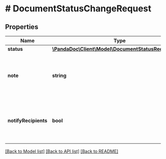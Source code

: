 # # DocumentStatusChangeRequest

## Properties

Name | Type | Description | Notes
------------ | ------------- | ------------- | -------------
**status** | [**\PandaDoc\Client\Model\DocumentStatusRequestEnum**](DocumentStatusRequestEnum.md) |  |
**note** | **string** | Provide “private notes” regarding the manual status change. | [optional]
**notifyRecipients** | **bool** | Send a notification email about the status change to all recipients. | [optional]

[[Back to Model list]](../../README.md#models) [[Back to API list]](../../README.md#endpoints) [[Back to README]](../../README.md)
